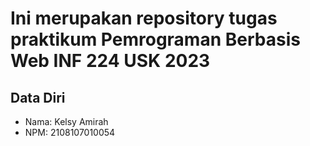 # Ini merupakan repository tugas praktikum Pemrograman Berbasis Web INF 224 USK 2023

## Data Diri

- Nama: Kelsy Amirah
- NPM: 2108107010054
